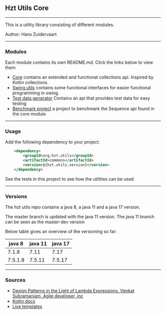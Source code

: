 ## Hzt Utils Core

---
This is a utility library consisting of different modules.

Author: Hans Zuidervaart

---
### Modules
Each module contains its own README.md. Click the links below to view them

- [Core](/core/README.md) contains an extended and functional collections api. Inspired by Kotlin collections.
- [Swing utils](/swing-utils/README.md) contains some functional interfaces for easier functional programming in swing.
- [Test data generator](/test-data-generator/README.md) Contains an api that provides test data for easy testing
- [Benchmark project](/benchmark/README.md) a project to benchmark the Sequence api found in the core module

---
### Usage
Add the following dependency to your project:
````xml
    <dependency>
        <groupId>org.hzt.utils</groupId>
        <artifactId>commons</artifactId>
        <version>${hzt.utils.version}</version>
    </dependency>
````

See the tests in this project to see how the utilities can be used

---
### Versions

The hzt utils repo contains a java 8, a java 11 and a java 17 version.

The master branch is updated with the java 11 version. The java 11 branch can be seen as the master-dev version

Below table gives an overview of the versioning so far:

| java 8  | java 11 | java 17 |
|---------|---------|---------|
| 7.1.8   | 7.11    | 7.17    |
| 7.5.1.8 | 7.5.11  | 7.5.17  |

---
### Sources
- [Design Patterns in the Light of Lambda Expressions. Venkat Subramaniam, Agile developer, inc](https://www.youtube.com/watch?v=WN9kgdSVhDo)
- [Kotlin docs](https://kotlinlang.org/docs/home.html)
- [Live templates](https://www.youtube.com/watch?v=Sio9MdSqXZo)
